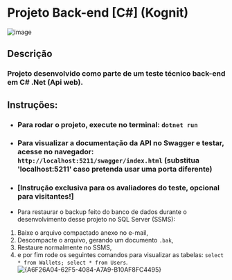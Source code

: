 # Projeto Back-end [C#] (Kognit)

![image](https://github.com/user-attachments/assets/937b275f-c2f0-4a88-af85-6f4471fe253a)

## Descrição

### Projeto desenvolvido como parte de um teste técnico back-end em C# .Net (Api web).

## Instruções:

- ### Para rodar o projeto, execute no terminal: `dotnet run`

- ### Para visualizar a documentação da API no Swagger e testar, acesse no navegador: `http://localhost:5211/swagger/index.html` (substitua 'localhost:5211' caso pretenda usar uma porta diferente)

- ### [Instrução exclusiva para os avaliadores do teste, opcional para visitantes!]
  
- Para restaurar o backup feito do banco de dados durante o desenvolvimento desse projeto no SQL Server (SSMS):
  
1. Baixe o arquivo compactado anexo no e-mail,
2. Descompacte o arquivo, gerando um documento `.bak`,
3. Restaure normalmente no SSMS,
4. e por fim rode os seguintes comandos para visualizar as tabelas: `select * from Wallets; select * from Users`.
![{A6F26A04-62F5-4084-A7A9-B10AF8FC4495}](https://github.com/user-attachments/assets/507902a2-cdb8-4636-b9e7-18c64a017c3c)

